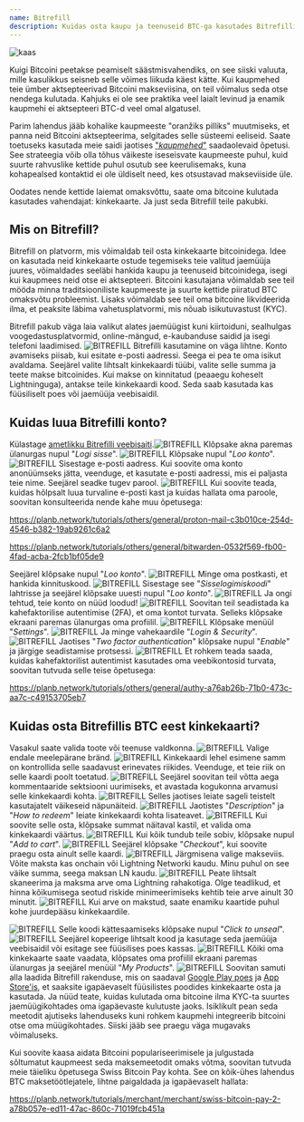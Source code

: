 ```yaml
---
name: Bitrefill
description: Kuidas osta kaupu ja teenuseid BTC-ga kasutades Bitrefilli?
---
```

![kaas](assets/cover.webp)

Kuigi Bitcoini peetakse peamiselt säästmisvahendiks, on see siiski valuuta, mille kasulikkus seisneb selle võimes liikuda käest kätte. Kui kaupmehed teie ümber aktsepteerivad Bitcoini makseviisina, on teil võimalus seda otse nendega kulutada. Kahjuks ei ole see praktika veel laialt levinud ja enamik kaupmehi ei aktsepteeri BTC-d veel omal algatusel.

Parim lahendus jääb kohalike kaupmeeste "oranžiks pilliks" muutmiseks, et panna neid Bitcoini aktsepteerima, selgitades selle süsteemi eeliseid. Saate toetuseks kasutada meie saidi jaotises ["*kaupmehed*"](https://planb.network/tutorials/merchant) saadaolevaid õpetusi. See strateegia võib olla tõhus väikeste iseseisvate kaupmeeste puhul, kuid suurte rahvuslike kettide puhul osutub see keerulisemaks, kuna kohapealsed kontaktid ei ole üldiselt need, kes otsustavad makseviiside üle.

Oodates nende kettide laiemat omaksvõttu, saate oma bitcoine kulutada kasutades vahendajat: kinkekaarte. Ja just seda Bitrefill teile pakubki.

## Mis on Bitrefill?

Bitrefill on platvorm, mis võimaldab teil osta kinkekaarte bitcoinidega. Idee on kasutada neid kinkekaarte ostude tegemiseks teie valitud jaemüüja juures, võimaldades seeläbi hankida kaupu ja teenuseid bitcoinidega, isegi kui kaupmees neid otse ei aktsepteeri. Bitcoini kasutajana võimaldab see teil mööda minna traditsiooniliste kaupmeeste ja suurte kettide piiratud BTC omaksvõtu probleemist. Lisaks võimaldab see teil oma bitcoine likvideerida ilma, et peaksite läbima vahetusplatvormi, mis nõuab isikutuvastust (KYC).

Bitrefill pakub väga laia valikut alates jaemüügist kuni kiirtoiduni, sealhulgas voogedastusplatvormid, online-mängud, e-kaubanduse saidid ja isegi telefoni laadimised.
![BITREFILL](assets/notext/01.webp)
Bitrefilli kasutamine on väga lihtne. Konto avamiseks piisab, kui esitate e-posti aadressi. Seega ei pea te oma isikut avaldama. Seejärel valite lihtsalt kinkekaardi tüübi, valite selle summa ja teete makse bitcoinides. Kui makse on kinnitatud (peaaegu koheselt Lightninguga), antakse teile kinkekaardi kood. Seda saab kasutada kas füüsiliselt poes või jaemüüja veebisaidil.

## Kuidas luua Bitrefilli konto?
Külastage [ametlikku Bitrefilli veebisaiti](https://www.bitrefill.com).![BITREFILL](assets/notext/02.webp)
Klõpsake akna paremas ülanurgas nupul "*Logi sisse*".
![BITREFILL](assets/notext/03.webp)
Klõpsake nupul "*Loo konto*".
![BITREFILL](assets/notext/04.webp)
Sisestage e-posti aadress. Kui soovite oma konto anonüümseks jätta, veenduge, et kasutate e-posti aadressi, mis ei paljasta teie nime. Seejärel seadke tugev parool.
![BITREFILL](assets/notext/05.webp)
Kui soovite teada, kuidas hõlpsalt luua turvaline e-posti kast ja kuidas hallata oma paroole, soovitan konsulteerida nende kahe muu õpetusega:

https://planb.network/tutorials/others/general/proton-mail-c3b010ce-254d-4546-b382-19ab9261c6a2

https://planb.network/tutorials/others/general/bitwarden-0532f569-fb00-4fad-acba-2fcb1bf05de9

Seejärel klõpsake nupul "*Loo konto*".
![BITREFILL](assets/notext/06.webp)
Minge oma postkasti, et hankida kinnituskood.
![BITREFILL](assets/notext/07.webp)
Sisestage see "*Sisselogimiskoodi*" lahtrisse ja seejärel klõpsake uuesti nupul "*Loo konto*".
![BITREFILL](assets/notext/08.webp) Ja ongi tehtud, teie konto on nüüd loodud!
![BITREFILL](assets/notext/09.webp)
Soovitan teil seadistada ka kahefaktorilise autentimise (2FA), et oma kontot turvata. Selleks klõpsake ekraani paremas ülanurgas oma profiilil.
![BITREFILL](assets/notext/10.webp)
Klõpsake menüül "*Settings*".
![BITREFILL](assets/notext/11.webp)
Ja minge vahekaardile "*Login & Security*".
![BITREFILL](assets/notext/12.webp)
Jaotises "*Two factor authentication*" klõpsake nupul "*Enable*" ja järgige seadistamise protsessi.
![BITREFILL](assets/notext/13.webp)
Et rohkem teada saada, kuidas kahefaktorilist autentimist kasutades oma veebikontosid turvata, soovitan tutvuda selle teise õpetusega:

https://planb.network/tutorials/others/general/authy-a76ab26b-71b0-473c-aa7c-c49153705eb7

## Kuidas osta Bitrefillis BTC eest kinkekaarti?

Vasakul saate valida toote või teenuse valdkonna.
![BITREFILL](assets/notext/14.webp)
Valige endale meelepärane bränd.
![BITREFILL](assets/notext/15.webp)
Kinkekaardi lehel esimene samm on kontrollida selle saadavust erinevates riikides. Veenduge, et teie riik on selle kaardi poolt toetatud.
![BITREFILL](assets/notext/16.webp)
Seejärel soovitan teil võtta aega kommentaaride sektsiooni uurimiseks, et avastada kogukonna arvamusi selle kinkekaardi kohta.
![BITREFILL](assets/notext/17.webp)
Selles jaotises leiate sageli teistelt kasutajatelt väikeseid näpunäiteid.
![BITREFILL](assets/notext/18.webp)
Jaotistes "*Description*" ja "*How to redeem*" leiate kinkekaardi kohta lisateavet. ![BITREFILL](assets/notext/19.webp)
Kui soovite selle osta, klõpsake summat näitaval kastil, et valida oma kinkekaardi väärtus.
![BITREFILL](assets/notext/20.webp)
Kui kõik tundub teile sobiv, klõpsake nupul "*Add to cart*".
![BITREFILL](assets/notext/21.webp)
Seejärel klõpsake "*Checkout*", kui soovite praegu osta ainult selle kaardi.
![BITREFILL](assets/notext/22.webp)
Järgmisena valige makseviis. Võite maksta kas onchain või Lightning Networki kaudu. Minu puhul on see väike summa, seega maksan LN kaudu.
![BITREFILL](assets/notext/23.webp)
Peate lihtsalt skaneerima ja maksma arve oma Lightning rahakotiga. Olge teadlikud, et hinna kõikumisega seotud riskide minimeerimiseks kehtib teie arve ainult 30 minutit.
![BITREFILL](assets/notext/24.webp)
Kui arve on makstud, saate enamiku kaartide puhul kohe juurdepääsu kinkekaardile.

![BITREFILL](assets/notext/25.webp)
Selle koodi kättesaamiseks klõpsake nupul "*Click to unseal*".
![BITREFILL](assets/notext/26.webp)
Seejärel kopeerige lihtsalt kood ja kasutage seda jaemüüja veebisaidil või esitage see füüsilises poes kassas.
![BITREFILL](assets/notext/27.webp)
Kõiki oma kinkekaarte saate vaadata, klõpsates oma profiilil ekraani paremas ülanurgas ja seejärel menüül "*My Products*".
![BITREFILL](assets/notext/28.webp)
Soovitan samuti alla laadida Bitrefill rakenduse, mis on saadaval [Google Play poes](https://play.google.com/store/apps/details?id=com.bitrefill.app) ja [App Store'is](https://apps.apple.com/in/app/bitrefill/id1378102623), et saaksite igapäevaselt füüsilistes poodides kinkekaarte osta ja kasutada.
Ja nüüd teate, kuidas kulutada oma bitcoine ilma KYC-ta suurtes jaemüügikohtades oma igapäevaste kulutuste jaoks. Isiklikult pean seda meetodit ajutiseks lahenduseks kuni rohkem kaupmehi integreerib bitcoini otse oma müügikohtades. Siiski jääb see praegu väga mugavaks võimaluseks.

Kui soovite kaasa aidata Bitcoini populariseerimisele ja julgustada sõltumatut kaupmeest seda maksemeetodit omaks võtma, soovitan tutvuda meie täieliku õpetusega Swiss Bitcoin Pay kohta. See on kõik-ühes lahendus BTC maksetöötlejatele, lihtne paigaldada ja igapäevaselt hallata:

https://planb.network/tutorials/merchant/merchant/swiss-bitcoin-pay-2-a78b057e-ed11-47ac-860c-71019fcb451a